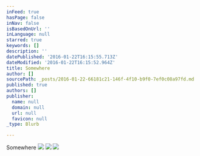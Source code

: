 ```yaml
---
inFeed: true
hasPage: false
inNav: false
isBasedOnUrl: ''
inLanguage: null
starred: true
keywords: []
description: ''
datePublished: '2016-01-22T16:15:55.713Z'
dateModified: '2016-01-22T16:15:52.964Z'
title: Somewhere
author: []
sourcePath: _posts/2016-01-22-66181c21-146f-4f10-b9f0-7ef0c08a97fd.md
published: true
authors: []
publisher:
  name: null
  domain: null
  url: null
  favicon: null
_type: Blurb

---
```

Somewhere
![](https://s3-us-west-2.amazonaws.com/the-grid-img/p/efc32534e2a705812cd008560d3bbc82e836b667.jpg)
![](https://s3-us-west-2.amazonaws.com/the-grid-img/p/6f5dcd757cf12e15a4ac67e4507f5072edec209d.jpg)
![](https://s3-us-west-2.amazonaws.com/the-grid-img/p/75d73d31c74982f4b1cf05cc669f6a47cb1b2c07.jpg)